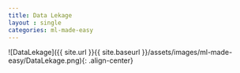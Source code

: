 ```yaml
---
title: Data Lekage
layout : single
categories: ml-made-easy
---
```


![DataLekage]({{ site.url }}{{ site.baseurl }}/assets/images/ml-made-easy/DataLekage.png){: .align-center}


